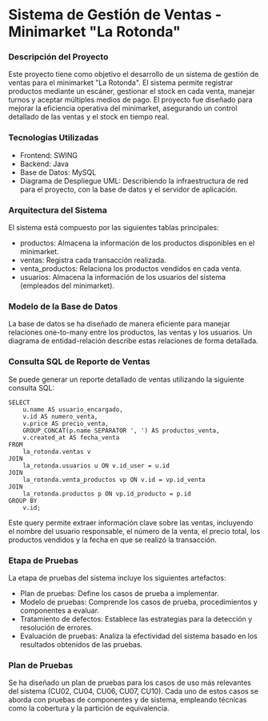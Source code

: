 # Sistema de Gestión de Ventas - Minimarket "La Rotonda"

### Descripción del Proyecto
Este proyecto tiene como objetivo el desarrollo de un sistema de gestión de ventas para el minimarket "La Rotonda". El sistema permite registrar productos mediante un escáner, gestionar el stock en cada venta, manejar turnos y aceptar múltiples medios de pago. El proyecto fue diseñado para mejorar la eficiencia operativa del minimarket, asegurando un control detallado de las ventas y el stock en tiempo real.

### Tecnologías Utilizadas
* Frontend: SWING
* Backend: Java
* Base de Datos: MySQL
* Diagrama de Despliegue UML: Describiendo la infraestructura de red para el proyecto, con la base de datos y el servidor de aplicación.

### Arquitectura del Sistema
El sistema está compuesto por las siguientes tablas principales:
* productos: Almacena la información de los productos disponibles en el minimarket.
* ventas: Registra cada transacción realizada.
* venta_productos: Relaciona los productos vendidos en cada venta.
* usuarios: Almacena la información de los usuarios del sistema (empleados del minimarket).

### Modelo de la Base de Datos
La base de datos se ha diseñado de manera eficiente para manejar relaciones one-to-many entre los productos, las ventas y los usuarios. Un diagrama de entidad-relación describe estas relaciones de forma detallada.

### Consulta SQL de Reporte de Ventas
Se puede generar un reporte detallado de ventas utilizando la siguiente consulta SQL:
```
SELECT 
    u.name AS usuario_encargado,
    v.id AS numero_venta,
    v.price AS precio_venta,
    GROUP_CONCAT(p.name SEPARATOR ', ') AS productos_venta,
    v.created_at AS fecha_venta
FROM
    la_rotonda.ventas v
JOIN
    la_rotonda.usuarios u ON v.id_user = u.id
JOIN
    la_rotonda.venta_productos vp ON v.id = vp.id_venta
JOIN
    la_rotonda.productos p ON vp.id_producto = p.id
GROUP BY 
    v.id;
```
Este query permite extraer información clave sobre las ventas, incluyendo el nombre del usuario responsable, el número de la venta, el precio total, los productos vendidos y la fecha en que se realizó la transacción.

### Etapa de Pruebas
La etapa de pruebas del sistema incluye los siguientes artefactos:
* Plan de pruebas: Define los casos de prueba a implementar.
* Modelo de pruebas: Comprende los casos de prueba, procedimientos y componentes a evaluar.
* Tratamiento de defectos: Establece las estrategias para la detección y resolución de errores.
* Evaluación de pruebas: Analiza la efectividad del sistema basado en los resultados obtenidos de las pruebas.

### Plan de Pruebas
Se ha diseñado un plan de pruebas para los casos de uso más relevantes del sistema (CU02, CU04, CU06, CU07, CU10). Cada uno de estos casos se aborda con pruebas de componentes y de sistema, empleando técnicas como la cobertura y la partición de equivalencia.
